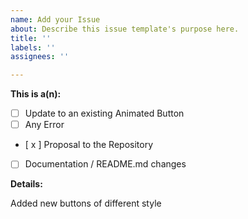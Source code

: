 ```yaml
---
name: Add your Issue
about: Describe this issue template's purpose here.
title: ''
labels: ''
assignees: ''

---
```


<!-- Thanks for filing an issue! Before submitting, please fill in the following information. --> 

<!--Required Information-->

**This is a(n):**
<!-- choose one by changing [ ] to [x] -->
- [ ] Update to an existing Animated Button
- [ ] Any Error
- [ x ] Proposal to the Repository
- [ ] Documentation / README.md changes

**Details:**
<!-- Details of issue to be added/updated -->
Added new buttons of different style
